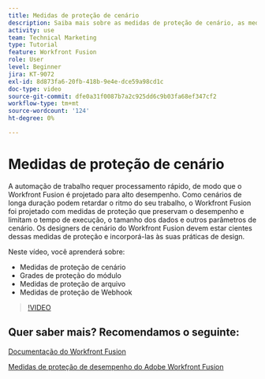 ```yaml
---
title: Medidas de proteção de cenário
description: Saiba mais sobre as medidas de proteção de cenário, as medidas de proteção de módulo, as medidas de proteção de arquivo e as medidas de proteção de webhook, tudo em [!DNL Adobe Workfront Fusion].
activity: use
team: Technical Marketing
type: Tutorial
feature: Workfront Fusion
role: User
level: Beginner
jira: KT-9072
exl-id: 8d873fa6-20fb-418b-9e4e-dce59a98cd1c
doc-type: video
source-git-commit: dfe0a31f0087b7a2c925dd6c9b03fa68ef347cf2
workflow-type: tm+mt
source-wordcount: '124'
ht-degree: 0%

---
```


# Medidas de proteção de cenário

A automação de trabalho requer processamento rápido, de modo que o Workfront Fusion é projetado para alto desempenho. Como cenários de longa duração podem retardar o ritmo do seu trabalho, o Workfront Fusion foi projetado com medidas de proteção que preservam o desempenho e limitam o tempo de execução, o tamanho dos dados e outros parâmetros de cenário. Os designers de cenário do Workfront Fusion devem estar cientes dessas medidas de proteção e incorporá-las às suas práticas de design.

Neste vídeo, você aprenderá sobre:

* Medidas de proteção de cenário
* Grades de proteção do módulo
* Medidas de proteção de arquivo
* Medidas de proteção de Webhook

>[!VIDEO](https://video.tv.adobe.com/v/335314/?quality=12&learn=on)

## Quer saber mais? Recomendamos o seguinte:

[Documentação do Workfront Fusion](https://experienceleague.adobe.com/docs/workfront/using/adobe-workfront-fusion/workfront-fusion-2.html?lang=en)

[Medidas de proteção de desempenho do Adobe Workfront Fusion](https://experienceleague.adobe.com/docs/workfront/using/adobe-workfront-fusion/get-started-with-workfront-fusion/fusion-performance-guardrails.html)
